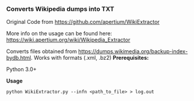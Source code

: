 ### Converts Wikipedia dumps into TXT

Original Code from https://github.com/apertium/WikiExtractor

More info on the usage can be found here: https://wiki.apertium.org/wiki/Wikipedia_Extractor

Converts files obtained from https://dumps.wikimedia.org/backup-index-bydb.html. Works with formats (.xml, .bz2)
**Prerequisites:**

Python 3.0+

**Usage**

```
python WikiExtractor.py --infn <path_to_file> > log.out


```